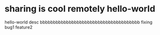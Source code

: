 sharing is cool remotely
hello-world
===========

hello-world desc
bbbbbbbbbbbbbbbbbbbbbbbbbbbbbbbbbbbbbb
fixing bug1
feature2
